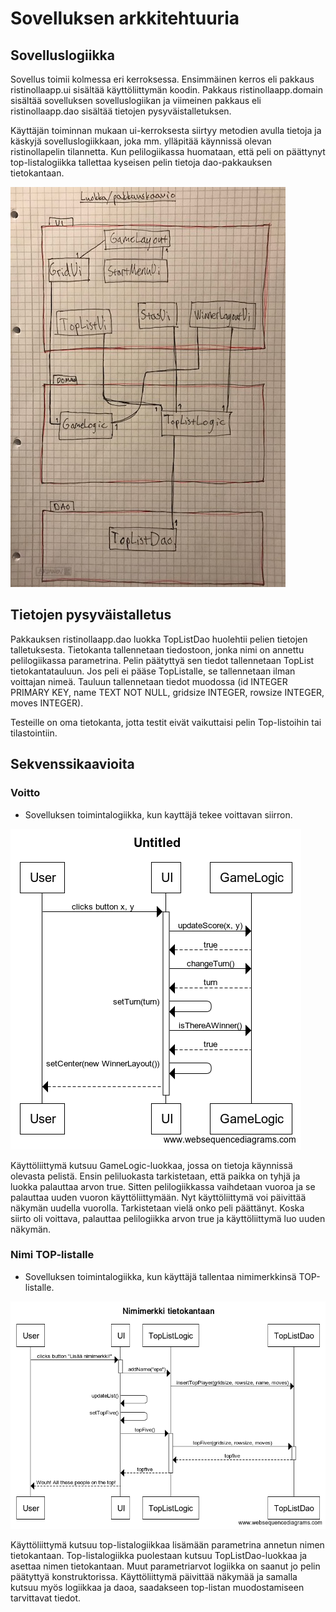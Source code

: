 # Sovelluksen arkkitehtuuria

## Sovelluslogiikka

 Sovellus toimii kolmessa eri kerroksessa. Ensimmäinen kerros eli pakkaus ristinollaapp.ui sisältää käyttöliittymän koodin. Pakkaus ristinollaapp.domain sisältää sovelluksen sovelluslogiikan
 ja viimeinen pakkaus eli ristinollaapp.dao sisältää tietojen pysyväistalletuksen.

 Käyttäjän toiminnan mukaan ui-kerroksesta siirtyy metodien avulla tietoja ja käskyjä sovelluslogiikkaan, joka mm. ylläpitää käynnissä olevan ristinollapelin tilannetta. Kun pelilogiikassa huomataan, että peli 
 on päättynyt top-listalogiikka tallettaa kyseisen pelin tietoja dao-pakkauksen tietokantaan. 

![alt-text](https://raw.githubusercontent.com/elmanevala/ot-harjoitustyo/master/dokumentaatio/luokkapakkauskaavioUusi.jpg)

## Tietojen pysyväistalletus

 Pakkauksen ristinollaapp.dao luokka TopListDao huolehtii pelien tietojen talletuksesta. Tietokanta tallennetaan tiedostoon, jonka nimi on annettu pelilogiikassa parametrina.
 Pelin päätyttyä sen tiedot tallennetaan TopList tietokantatauluun. Jos peli ei pääse TopListalle, se tallennetaan ilman voittajan nimeä. Tauluun tallennetaan tiedot muodossa
 (id INTEGER PRIMARY KEY, name TEXT NOT NULL, gridsize INTEGER, rowsize INTEGER, moves INTEGER).

 Testeille on oma tietokanta, jotta testit eivät vaikuttaisi pelin Top-listoihin tai tilastointiin.

## Sekvenssikaavioita

### Voitto

* Sovelluksen toimintalogiikka, kun kayttäjä tekee voittavan siirron.

![alt-text](https://raw.githubusercontent.com/elmanevala/ot-harjoitustyo/master/dokumentaatio/voitonSekvenssikkaavio.png)

Käyttöliittymä kutsuu GameLogic-luokkaa, jossa on tietoja käynnissä olevasta pelistä. Ensin peliluokasta tarkistetaan, että paikka on tyhjä ja luokka palauttaa arvon true. Sitten pelilogiikkassa vaihdetaan vuoroa ja se palauttaa uuden vuoron käyttöliittymään. Nyt käyttöliittymä voi päivittää näkymän uudella vuorolla. Tarkistetaan vielä onko peli päättänyt. Koska siirto oli voittava, palauttaa pelilogiikka arvon true ja käyttöliittymä luo uuden näkymän.

### Nimi TOP-listalle

* Sovelluksen toimintalogiikka, kun käyttäjä tallentaa nimimerkkinsä TOP-listalle.

![alt-text](https://raw.githubusercontent.com/elmanevala/ot-harjoitustyo/master/dokumentaatio/nimenTallennusSekvenssikkaavio.png)

Käyttöliittymä kutsuu top-listalogiikkaa lisämään parametrina annetun nimen tietokantaan. Top-listalogiikka puolestaan kutsuu TopListDao-luokkaa ja asettaa nimen tietokantaan. Muut parametriarvot logiikka on saanut jo
pelin päätyttyä konstruktorissa. Käyttöliittymä päivittää näkymää ja samalla kutsuu myös logiikkaa ja daoa, saadakseen top-listan muodostamiseen tarvittavat tiedot.

